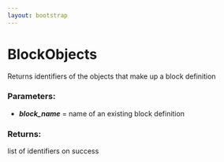 ```yaml
---
layout: bootstrap
---
```


# BlockObjects

Returns identifiers of the objects that make up a block definition
        

### Parameters:

- ***block_name*** = name of an existing block definition
        

### Returns:


list of identifiers on success
        
